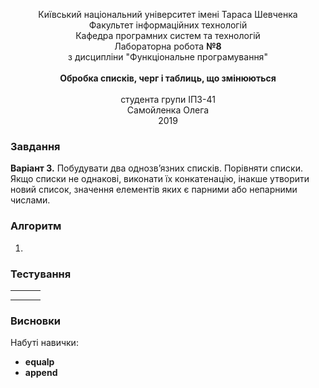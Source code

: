 <!-- check on my github: https://github.com/olehsamoilenko/funcprogram/tree/master/8-Advnced-Lists -->
<html>
	<p align="center">
		Київський національний університет імені Тараса Шевченка<br>
		Факультет інформаційних технологій<br>
		Кафедра програмних систем та технологій<br>
		Лабораторна робота <b>№8</b><br>
		з дисципліни "Функціональне програмування"<br>
		<br>
		<b>Обробка списків, черг і таблиць, що змінюються</b><br>
		<br>
		студента групи IПЗ-41<br>
		Самойленка Олега<br>
		2019
	</p>
	<h3>Завдання</h3>
	<b>Варіант 3.</b> Побудувати два однозв’язних списків. Порівняти списки. Якщо списки не однакові, виконати їх конкатенацію, інакше утворити новий список, значення елементів яких є парними або непарними числами.
	<h3>Алгоритм</h3>
	<ol>
		<li></li>
	</ol>
	<h3>Тестування</h3>
	<table align=center>
		<tr align=center>
			<th></th>
			<th></th>
			<th></th>
		</tr>
		<tr align=center>
			<td></td>
			<td></td>
			<td></td>
		</tr>
	</table>
	<h3>Висновки</h3>
	Набуті навички:
	<ul>
		<li><b>equalp</b></li>
		<li><b>append</b></li>
	</ul>
</html>